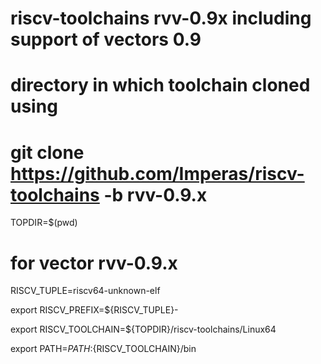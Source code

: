 # riscv-toolchains rvv-0.9x including support of vectors 0.9

# directory in which toolchain cloned using 
#   git clone https://github.com/Imperas/riscv-toolchains -b rvv-0.9.x

TOPDIR=$(pwd)

# for vector rvv-0.9.x

RISCV_TUPLE=riscv64-unknown-elf

export RISCV_PREFIX=${RISCV_TUPLE}-

export RISCV_TOOLCHAIN=${TOPDIR}/riscv-toolchains/Linux64

export PATH=${PATH}:${RISCV_TOOLCHAIN}/bin
